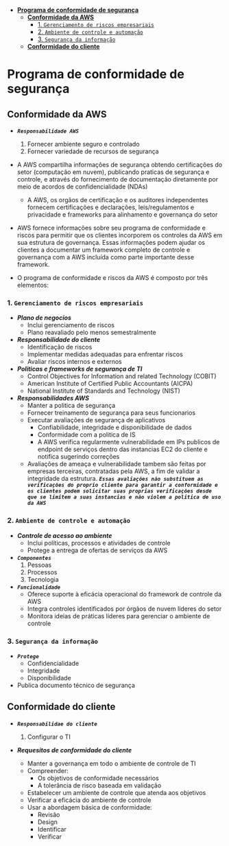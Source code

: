 - [**Programa de conformidade de segurança**](#programa-de-conformidade-de-segurança)
  - [**Conformidade da AWS**](#conformidade-da-aws)
    - [1. `Gerenciamento de riscos empresariais`](#1-gerenciamento-de-riscos-empresariais)
    - [2. `Ambiente de controle e automação`](#2-ambiente-de-controle-e-automação)
    - [3. `Segurança da informação`](#3-segurança-da-informação)
  - [**Conformidade do cliente**](#conformidade-do-cliente)

# **Programa de conformidade de segurança**

## **Conformidade da AWS**

- **_`Responsabilidade AWS`_**
  1. Fornecer ambiente seguro e controlado
  2. Fornecer variedade de recursos de segurança
- A AWS compartilha informações de segurança obtendo certificações do setor (computação em nuvem), publicando praticas de segurança e controle, e através do fornecimento de documentação diretamente por meio de acordos de confidencialidade
  (NDAs)

  - A AWS, os orgãos de certificação e os auditores independentes fornecem certificações e declarações, leis/regulamentos e privacidade e frameworks para alinhamento e governança do setor

- AWS fornece informações sobre seu programa de conformidade e riscos para permitir que os clientes incorporem os controles da AWS em sua estrutura de governança. Essas informações podem ajudar os clientes a documentar um framework completo de controle e governança com a AWS incluída como parte importante desse framework.

- O programa de conformidade e riscos da AWS é composto por três elementos:

### 1. `Gerenciamento de riscos empresariais`

- **_Plano de negocios_**
  - Inclui gerenciamento de riscos
  - Plano reavaliado pelo menos semestralmente
- **_Responsabilidade do cliente_**
  - Identificação de riscos
  - Implementar medidas adequadas para enfrentar riscos
  - Avaliar riscos internos e externos
- **_Politicas e frameworks de segurança de TI_**
  - Control Objectives for Information and related Technology (COBIT)
  - American Institute of Certified Public Accountants (AICPA)
  - National Institute of Standards and Technology (NIST)
- **_Responsabilidades AWS_**
  - Manter a politica de segurança
  - Fornecer treinamento de segurança para seus funcionarios
  - Executar avaliações de segurança de aplicativos
    - Confiabilidade, integridade e disponibilidade de dados
    - Conformidade com a politica de IS
    - A AWS verifica regularmente vulnerabilidade em IPs publicos de endpoint de serviços dentro das instancias EC2 do cliente e notifica sugerindo correções
  - Avaliações de ameaça e vulnerabilidade tambem são feitas por empresas terceiras, contratadas pela AWS, a fim de validar a integridade da estrutura. **_`Essas avaliações não substituem as verificações do proprio cliente para garantir a conformidade e os clientes podem solicitar suas proprias verificações desde que se limitem a suas instancias e não violem a politica de uso da AWS`_**

### 2. `Ambiente de controle e automação`

- **_Controle de acesso ao ambiente_**
  - Inclui políticas, processos e atividades de controle
  - Protege a entrega de ofertas de serviços da AWS
- **_`Componentes`_**
  1. Pessoas
  2. Processos
  3. Tecnologia
- **_`Funcionalidade`_**
  - Oferece suporte à eficácia operacional do framework de controle da AWS
  - Integra controles identificados por órgãos de nuvem líderes do setor
  - Monitora ideias de práticas líderes para gerenciar o ambiente de controle

### 3. `Segurança da informação`

- **_`Protege`_**
  - Confidencialidade
  - Integridade
  - Disponibilidade
- Publica documento técnico de segurança

## **Conformidade do cliente**

- **_`Responsabilidae do cliente`_**

  1. Configurar o TI

- **_Requesitos de conformidade do cliente_**
  - Manter a governança em todo o ambiente de controle de TI
  - Compreender:
    - Os objetivos de conformidade necessários
    - A tolerância de risco baseada em validação
  - Estabelecer um ambiente de controle que atenda aos objetivos
  - Verificar a eficácia do ambiente de controle
  - Usar a abordagem básica de conformidade:
    - Revisão
    - Design
    - Identificar
    - Verificar

